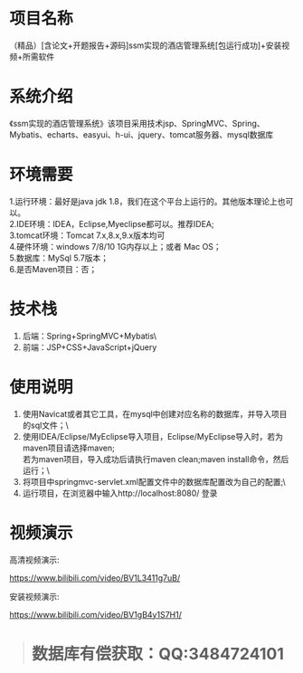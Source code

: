 # 项目名称

（精品）[含论文+开题报告+源码]ssm实现的酒店管理系统[包运行成功]+安装视频+所需软件

# 系统介绍
《ssm实现的酒店管理系统》该项目采用技术jsp、SpringMVC、Spring、Mybatis、echarts、easyui、h-ui、jquery、tomcat服务器、mysql数据库

# 环境需要

1.运行环境：最好是java jdk 1.8，我们在这个平台上运行的。其他版本理论上也可以。\
2.IDE环境：IDEA，Eclipse,Myeclipse都可以。推荐IDEA;\
3.tomcat环境：Tomcat 7.x,8.x,9.x版本均可\
4.硬件环境：windows 7/8/10 1G内存以上；或者 Mac OS； \
5.数据库：MySql 5.7版本；\
6.是否Maven项目：否；

# 技术栈

1. 后端：Spring+SpringMVC+Mybatis\
2. 前端：JSP+CSS+JavaScript+jQuery

# 使用说明

1. 使用Navicat或者其它工具，在mysql中创建对应名称的数据库，并导入项目的sql文件；\
2. 使用IDEA/Eclipse/MyEclipse导入项目，Eclipse/MyEclipse导入时，若为maven项目请选择maven;\
若为maven项目，导入成功后请执行maven clean;maven install命令，然后运行；\
3. 将项目中springmvc-servlet.xml配置文件中的数据库配置改为自己的配置;\
4. 运行项目，在浏览器中输入http://localhost:8080/ 登录

# 视频演示

高清视频演示:

https://www.bilibili.com/video/BV1L3411g7uB/

安装视频演示:

https://www.bilibili.com/video/BV1gB4y1S7H1/

> # **数据库有偿获取：QQ:3484724101**

​
